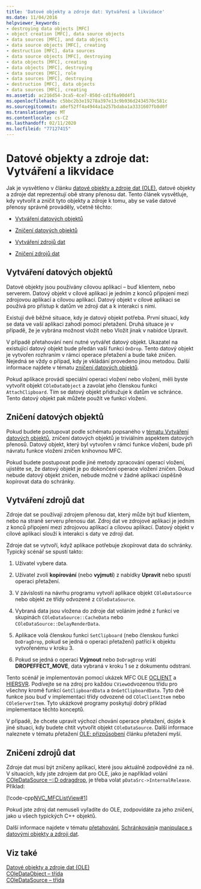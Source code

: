 ```yaml
---
title: 'Datové objekty a zdroje dat: Vytváření a likvidace'
ms.date: 11/04/2016
helpviewer_keywords:
- destroying data objects [MFC]
- object creation [MFC], data source objects
- data sources [MFC], and data objects
- data source objects [MFC], creating
- destruction [MFC], data sources
- data source objects [MFC], destroying
- data objects [MFC], creating
- data objects [MFC], destroying
- data sources [MFC], role
- data sources [MFC], destroying
- destruction [MFC], data objects
- data sources [MFC], creating
ms.assetid: ac216d54-3ca5-4ce7-850d-cd1f6a90d4f1
ms.openlocfilehash: c5bbc2b3e19278a397e13c9b936d2434570c581c
ms.sourcegitcommit: a8ef52ff4a4944a1a257bdaba1a3331607fb8d0f
ms.translationtype: MT
ms.contentlocale: cs-CZ
ms.lasthandoff: 02/11/2020
ms.locfileid: "77127415"
---
```

# <a name="data-objects-and-data-sources-creation-and-destruction"></a>Datové objekty a zdroje dat: Vytváření a likvidace

Jak je vysvětleno v článku [datové objekty a zdroje dat (OLE)](../mfc/data-objects-and-data-sources-ole.md), datové objekty a zdroje dat reprezentují obě strany přenosu dat. Tento článek vysvětluje, kdy vytvořit a zničit tyto objekty a zdroje k tomu, aby se vaše datové přenosy správně prováděly, včetně těchto:

- [Vytváření datových objektů](#_core_creating_data_objects)

- [Zničení datových objektů](#_core_destroying_data_objects)

- [Vytváření zdrojů dat](#_core_creating_data_sources)

- [Zničení zdrojů dat](#_core_destroying_data_sources)

##  <a name="_core_creating_data_objects"></a>Vytváření datových objektů

Datové objekty jsou používány cílovou aplikací – buď klientem, nebo serverem. Datový objekt v cílové aplikaci je jedním z konců připojení mezi zdrojovou aplikací a cílovou aplikací. Datový objekt v cílové aplikaci se používá pro přístup k datům ve zdroji dat a k interakci s nimi.

Existují dvě běžné situace, kdy je datový objekt potřeba. První situací, kdy se data ve vaší aplikaci zahodí pomocí přetažení. Druhá situace je v případě, že je vybrána možnost vložit nebo Vložit jinak v nabídce Upravit.

V případě přetahování není nutné vytvářet datový objekt. Ukazatel na existující datový objekt bude předán vaší funkci `OnDrop`. Tento datový objekt je vytvořen rozhraním v rámci operace přetažení a bude také zničen. Nejedná se vždy o případ, kdy je vkládání provedeno jinou metodou. Další informace najdete v tématu [zničení datových objektů](#_core_destroying_data_objects).

Pokud aplikace provádí speciální operaci vložení nebo vložení, měli byste vytvořit objekt `COleDataObject` a zavolat jeho členskou funkci `AttachClipboard`. Tím se datový objekt přidružuje k datům ve schránce. Tento datový objekt pak můžete použít ve funkci vložení.

##  <a name="_core_destroying_data_objects"></a>Zničení datových objektů

Pokud budete postupovat podle schématu popsaného v [tématu Vytváření datových objektů](#_core_creating_data_objects), zničení datových objektů je triviálním aspektem datových přenosů. Datový objekt, který byl vytvořen v rámci funkce vložení, bude při návratu funkce vložení zničen knihovnou MFC.

Pokud budete postupovat podle jiné metody zpracování operací vložení, ujistěte se, že datový objekt je po dokončení operace vložení zničen. Dokud nebude datový objekt zničen, nebude možné v žádné aplikaci úspěšně kopírovat data do schránky.

##  <a name="_core_creating_data_sources"></a>Vytváření zdrojů dat

Zdroje dat se používají zdrojem přenosu dat, který může být buď klientem, nebo na straně serveru přenosu dat. Zdroj dat ve zdrojové aplikaci je jedním z konců připojení mezi zdrojovou aplikací a cílovou aplikací. Datový objekt v cílové aplikaci slouží k interakci s daty ve zdroji dat.

Zdroje dat se vytvoří, když aplikace potřebuje zkopírovat data do schránky. Typický scénář se spustí takto:

1. Uživatel vybere data.

1. Uživatel zvolí **kopírování** (nebo **vyjmutí**) z nabídky **Upravit** nebo spustí operaci přetažení.

1. V závislosti na návrhu programu vytvoří aplikace objekt `COleDataSource` nebo objekt ze třídy odvozené z `COleDataSource`.

1. Vybraná data jsou vložena do zdroje dat voláním jedné z funkcí ve skupinách `COleDataSource::CacheData` nebo `COleDataSource::DelayRenderData`.

1. Aplikace volá členskou funkci `SetClipboard` (nebo členskou funkci `DoDragDrop`, pokud se jedná o operaci přetažení) patřící k objektu vytvořenému v kroku 3.

1. Pokud se jedná o operaci **Vyjmout** nebo `DoDragDrop` vrátí **DROPEFFECT_MOVE**, data vybraná v kroku 1 se z dokumentu odstraní.

Tento scénář je implementován pomocí ukázek MFC OLE [OCLIENT](../overview/visual-cpp-samples.md) a [HIERSVR](../overview/visual-cpp-samples.md). Podívejte se na zdroj pro každou `CView`odvozenou třídu pro všechny kromě funkcí `GetClipboardData` a `OnGetClipboardData`. Tyto dvě funkce jsou buď v implementaci třídy odvozené od `COleClientItem` nebo `COleServerItem`. Tyto ukázkové programy poskytují dobrý příklad implementace těchto konceptů.

V případě, že chcete upravit výchozí chování operace přetažení, dojde k jiné situaci, kdy budete chtít vytvořit objekt `COleDataSource`. Další informace naleznete v tématu přetažení [OLE: přizpůsobení](../mfc/drag-and-drop-ole.md#customize-drag-and-drop) článku přetažení myší.

##  <a name="_core_destroying_data_sources"></a>Zničení zdrojů dat

Zdroje dat musí být zničeny aplikací, které jsou aktuálně zodpovědné za ně. V situacích, kdy jste zdrojem dat pro OLE, jako je například volání [COleDataSource –::D odragdrop](../mfc/reference/coledatasource-class.md#dodragdrop), je třeba volat `pDataSrc->InternalRelease`. Příklad:

[!code-cpp[NVC_MFCListView#1](../atl/reference/codesnippet/cpp/data-objects-and-data-sources-creation-and-destruction_1.cpp)]

Pokud jste zdroj dat nemuseli vyřadíte do OLE, zodpovídáte za jeho zničení, jako u všech typických C++ objektů.

Další informace najdete v tématu [přetahování](../mfc/drag-and-drop-ole.md), [Schránkování](../mfc/clipboard.md)a [manipulace s datovými objekty a zdroji dat](../mfc/data-objects-and-data-sources-manipulation.md).

## <a name="see-also"></a>Viz také

[Datové objekty a zdroje dat (OLE)](../mfc/data-objects-and-data-sources-ole.md)<br/>
[COleDataObject – třída](../mfc/reference/coledataobject-class.md)<br/>
[COleDataSource – třída](../mfc/reference/coledatasource-class.md)
